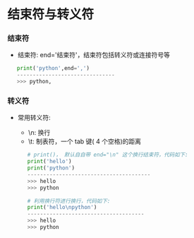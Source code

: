 # 结束符与转义符
### 结束符
*  结束符: end='结束符'，结束符包括转义符或连接符号等


```python
   print('python',end=',')
   -------------------------------
   >>> python,

```

### 转义符

*  常用转义符:
   *  \n: 换行
   *  \t: 制表符，一个 tab 键( 4 个空格)的距离
   
   
   ```python
      # print()， 默认⾃自带 end="\n" 这个换⾏结束符，代码如下:
      print('hello')
      print('python')
      ---------------------------------------
      >>> hello
      >>> python
      
      # 利用换行符进行换行，代码如下:
      print('hello\npython')
      -------------------------------------
      >>> hello
      >>> python

   ```


